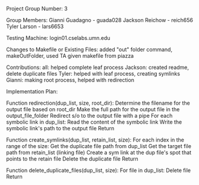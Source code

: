 Project Group Number: 3

Group Members: Gianni Guadagno - guada028 Jackson Reichow - reich656 Tyler Larson - lars6653

Testing Machine: login01.cselabs.umn.edu

Changes to Makefile or Existing Files: 
added "out" folder command, makeOutFolder, used TA given makefile from piazza

Contributions:
all: helped complete leaf process
Jackson: created readme, delete duplicate files
Tyler: helped with leaf process, creating symlinks
Gianni: making root process, helped with redirection


Implementation Plan:


Function redirection(dup_list, size, root_dir):
    Determine the filename for the output file based on root_dir
    Make the full path for the output file in the output_file_folder
    Redirect s/o to the output file with a pipe
        For each symbolic link in dup_list:
            Read the content of the symbolic link
            Write the symbolic link's path to the output file
    Return




Function create_symlinks(dup_list, retain_list, size):
    For each index in the range of the size:
        Get the duplicate file path from dup_list
        Get the target file path from retain_list (linking file)
        Create a sym link at the dup file's spot that points to the retain file
        Delete the duplicate file
    Return


Function delete_duplicate_files(dup_list, size):
    For file in dup_list:
        Delete file
    Return 



